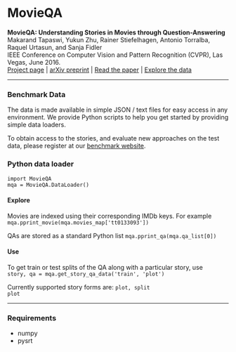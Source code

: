 # MovieQA

<strong>MovieQA: Understanding Stories in Movies through Question-Answering</strong>  
Makarand Tapaswi, Yukun Zhu, Rainer Stiefelhagen, Antonio Torralba, Raquel Urtasun, and Sanja Fidler  
IEEE Conference on Computer Vision and Pattern Recognition (CVPR), Las Vegas, June 2016.  
[Project page](http://movieqa.cs.toronto.edu) |
[arXiv preprint](http://arxiv.org/abs/1512.02902) |
[Read the paper](http://arxiv.org/abs/1512.02902) |
[Explore the data](http://movieqa.cs.toronto.edu/examples/)

----

### Benchmark Data
The data is made available in simple JSON / text files for easy access in any environment. We provide Python scripts to help you get started by providing simple data loaders.

To obtain access to the stories, and evaluate new approaches on the test data, please register at our [benchmark website](http://movieqa.cs.toronto.edu/).


### Python data loader
<code>import MovieQA</code>  
<code>mqa = MovieQA.DataLoader()</code>  

#### Explore
Movies are indexed using their corresponding IMDb keys. For example  
<code>mqa.pprint_movie(mqa.movies_map['tt0133093'])</code>

QAs are stored as a standard Python list
<code>mqa.pprint_qa(mqa.qa_list[0])</code>

#### Use
To get train or test splits of the QA along with a particular story, use  
<code>story, qa = mqa.get_story_qa_data('train', 'plot')</code>

Currently supported story forms are: <code>plot, split plot</code>

----

### Requirements
- numpy
- pysrt


